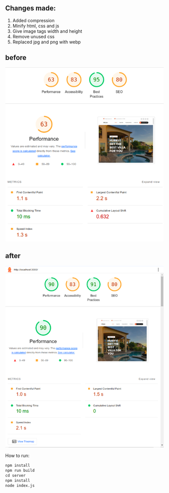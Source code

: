 ## Changes made:

1. Added compression
2. Minify html, css and js
3. Give image tags width and height
4. Remove unused css
5. Replaced jpg and png with webp

## before
![before](./docs/before.png)

## after
![after](./docs/after.png)

How to run:
```
npm install
npm run build
cd server
npm install
node index.js
```
